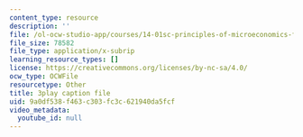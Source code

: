 ```yaml
---
content_type: resource
description: ''
file: /ol-ocw-studio-app/courses/14-01sc-principles-of-microeconomics-fall-2011/9a0df538f463c303fc3c621940da5fcf_e3Bsb1mELcc.srt
file_size: 78582
file_type: application/x-subrip
learning_resource_types: []
license: https://creativecommons.org/licenses/by-nc-sa/4.0/
ocw_type: OCWFile
resourcetype: Other
title: 3play caption file
uid: 9a0df538-f463-c303-fc3c-621940da5fcf
video_metadata:
  youtube_id: null
---
```

